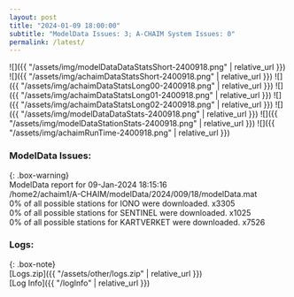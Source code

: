 ```yaml
---
layout: post
title: "2024-01-09 18:00:00"
subtitle: "ModelData Issues: 3; A-CHAIM System Issues: 0"
permalink: /latest/
---
```


![]({{ "/assets/img/modelDataDataStatsShort-2400918.png" | relative_url }})
![]({{ "/assets/img/achaimDataStatsShort-2400918.png" | relative_url }})
![]({{ "/assets/img/achaimDataStatsLong00-2400918.png" | relative_url }})
![]({{ "/assets/img/achaimDataStatsLong01-2400918.png" | relative_url }})
![]({{ "/assets/img/achaimDataStatsLong02-2400918.png" | relative_url }})
![]({{ "/assets/img/modelDataDataStats-2400918.png" | relative_url }})
![]({{ "/assets/img/modelDataStationStats-2400918.png" | relative_url }})
![]({{ "/assets/img/achaimRunTime-2400918.png" | relative_url }})


### ModelData Issues:  
  
{: .box-warning}  
 ModelData report for 09-Jan-2024 18:15:16   
 /home2/achaim1/A-CHAIM/modelData/2024/009/18/modelData.mat   
 0% of all possible stations for IONO were downloaded. x3305   
 0% of all possible stations for SENTINEL were downloaded. x1025   
 0% of all possible stations for KARTVERKET were downloaded. x7526   
  


### Logs:  
  
{: .box-note}  
[Logs.zip]({{ "/assets/other/logs.zip" | relative_url }})  
[Log Info]({{ "/logInfo" | relative_url }})  
